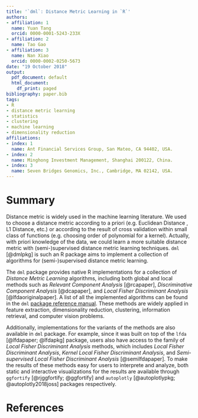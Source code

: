 ```yaml
---
title: '`dml`: Distance Metric Learning in `R`'
authors:
- affiliation: 1
  name: Yuan Tang
  orcid: 0000-0001-5243-233X
- affiliation: 2
  name: Tao Gao
- affiliation: 3
  name: Nan Xiao
  orcid: 0000-0002-0250-5673
date: "19 October 2018"
output:
  pdf_document: default
  html_document:
    df_print: paged
bibliography: paper.bib
tags:
- R
- distance metric learning
- statistics
- clustering
- machine learning
- dimensionality reduction
affiliations:
- index: 1
  name: Ant Financial Services Group, San Mateo, CA 94402, USA.
- index: 2
  name: Minghong Investment Management, Shanghai 200122, China.
- index: 3
  name: Seven Bridges Genomics, Inc., Cambridge, MA 02142, USA.
---
```


# Summary

Distance metric is widely used in the machine learning literature. We used to choose a distance metric according to a priori (e.g. Euclidean Distance , L1 Distance, etc.) or according to the result of cross validation within small class of functions (e.g. choosing order of polynomial for a kernel). Actually, with priori knowledge of the data, we could learn a more suitable distance metric with (semi-)supervised distance metric learning techniques. `dml` [@dmlpkg] is such an R package aims to implement a collection of algorithms for (semi-)supervised distance metric learning.

The `dml` package provides native R implementations for a collection of *Distance Metric Learning* algorithms, including both global and local methods such as *Relevant Component Analysis* [@rcapaper], *Discriminative Component Analysis* [@dcapaper], and *Local Fisher Discriminant Analysis* [@lfdaoriginalpaper]. A list of all the implemented algorithms can be found in the `dml` [package reference manual](https://cran.r-project.org/web/packages/dml/dml.pdf). These methods are widely applied in feature extraction, dimensionality reduction, clustering, information retrieval, and computer vision problems.

Additionally, implementations for the variants of the methods are also available in `dml` package. For example, since it was built on top of the `lfda` [@lfdapaper; @lfdapkg] package, users also have access to the family of *Local Fisher Discriminant Analysis* methods, which includes *Local Fisher Discriminant Analysis*, *Kernel Local Fisher Discriminant Analysis*, and *Semi-supervised Local Fisher Discriminant Analysis* [@semilfdapaper]. To make the results of these methods easy for users to interprete and analyze, both static and interactive visualizations for the results are available through `ggfortify` [@rjggfortify; @ggfortify] and `autoplotly` [@autoplotlypkg; @autoplotly2018joss] packages respectively.

# References

